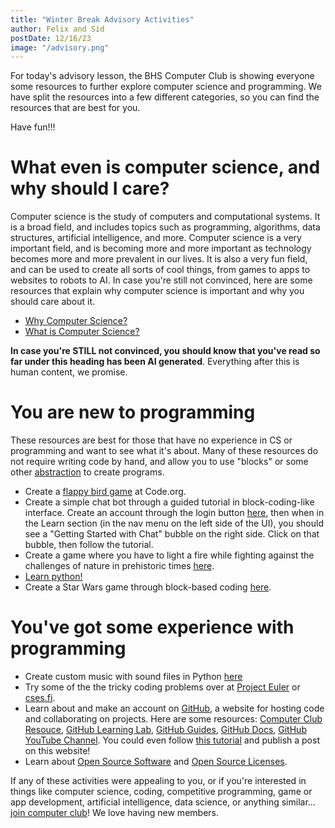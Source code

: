 ```yaml
---
title: "Winter Break Advisory Activities"
author: Felix and Sid
postDate: 12/16/23
image: "/advisory.png"
---
```


For today's advisory lesson, the BHS Computer Club is showing everyone some resources to further explore computer science and programming. We have split the resources into a few different categories, so you can find the resources that are best for you.

Have fun!!!

# What even is computer science, and why should I care?
Computer science is the study of computers and computational systems. It is a broad field, and includes topics such as programming, algorithms, data structures, artificial intelligence, and more. Computer science is a very important field, and is becoming more and more important as technology becomes more and more prevalent in our lives. It is also a very fun field, and can be used to create all sorts of cool things, from games to apps to websites to robots to AI.
In case you're still not convinced, here are some resources that explain why computer science is important and why you should care about it.
- [Why Computer Science?](https://www.depauw.edu/academics/departments-programs/computer-science/why-study-computer-science/)
- [What is Computer Science?](https://www.ics.hawaii.edu/why-study-computer-science/)

**In case you're STILL not convinced, you should know that you've read so far under this heading has been AI generated**. Everything after this is human content, we promise.

# You are new to programming

These resources are best for those that have no experience in CS or programming and want to see what it's about. Many of these resources do not require writing code by hand, and allow you to use "blocks" or some other [abstraction](https://en.wikipedia.org/wiki/Abstraction_(computer_science)) to create programs.

- Create a [flappy bird game](https://studio.code.org/flappy/1) at Code.org.
- Create a simple chat bot through a guided tutorial in block-coding-like interface. Create an account through the login button [here](https://pickcode.io/), then when in the Learn section (in the nav menu on the left side of the UI), you should see a "Getting Started with Chat" bubble on the right side. Click on that bubble, then follow the tutorial. 
- Create a game where you have to light a fire while fighting against the challenges of nature in prehistoric times [here](https://arcade.makecode.com/--skillmap#docs:/skillmap/sparks).
- [Learn python!](https://www.youtube.com/watch?v=7wnove7K-ZQ&list=PLu0W_9lII9agwh1XjRt242xIpHhPT2llg)
- Create a Star Wars game through block-based coding [here](https://studio.code.org/s/starwarsblocks?viewAs=Instructor).

# You've got some experience with programming

- Create custom music with sound files in Python [here](https://earsketch.gatech.edu/earsketch2/?curriculum=/en/v1/ch_HourOfCode:WhatIs&language=python)
- Try some of the the tricky coding problems over at [Project Euler](https://projecteuler.net/) or [cses.fi](https://cses.fi/problemset/). 
- Learn about and make an account on [GitHub](github.com), a website for hosting code and collaborating on projects. Here are some resources: [Computer Club Resouce](https://docs.google.com/document/d/1bjwX22HFLTa3FUJjDWL_bdxRclsfvCc-STh0kacKaso/edit), [GitHub Learning Lab](https://lab.github.com/), [GitHub Guides](https://guides.github.com/), [GitHub Docs](https://docs.github.com/en), [GitHub YouTube Channel](https://www.youtube.com/githubguides). You could even follow [this tutorial](blog-contributing) and publish a post on this website!
- Learn about [Open Source Software](https://opensource.com/resources/what-open-source) and [Open Source Licenses](https://opensource.org/licenses).

If any of these activities were appealing to you, or if you're interested in things like computer science, coding, competitive programming, game or app development, artificial intelligence, data science, or anything similar... [join computer club](/signup)! We love having new members.
